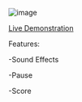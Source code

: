 
![image](https://github.com/JeremyGroce/snake/assets/108232216/6f77fdef-f4f4-49dc-a90e-f33da52afbe6)
  
  [Live Demonstration](https://jeremygroce.github.io/snake/src/index.html)




Features: 

-Sound Effects

-Pause 

-Score
